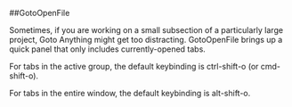 ##GotoOpenFile

Sometimes, if you are working on a small subsection of a particularly large project, Goto Anything might get too distracting.  GotoOpenFile brings up a quick panel that only includes currently-opened tabs.

For tabs in the active group, the default keybinding is ctrl-shift-o (or cmd-shift-o).

For tabs in the entire window, the default keybinding is alt-shift-o.